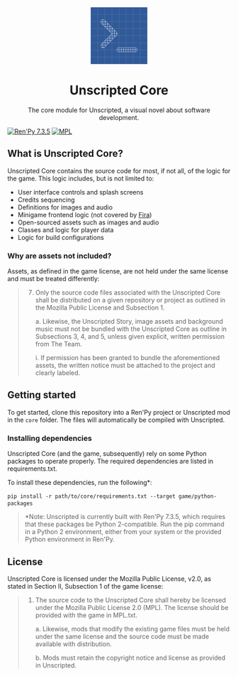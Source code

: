 <div align="center">
   <img src="core.png" width="128px" alt="Unscripted Core logo"/>
   <h1>Unscripted Core</h1>
   <p>The core module for Unscripted, a visual novel about software development.</p>
</div>

[![Ren'Py 7.3.5][renpy]](https://renpy.org)
[![MPL](https://img.shields.io/github/license/UnscriptedVN/core)](LICENSE.txt)

## What is Unscripted Core?

Unscripted Core contains the source code for most, if not all, of the logic for the game. This logic includes, but is not limited to:

- User interface controls and splash screens
- Credits sequencing
- Definitions for images and audio
- Minigame frontend logic (not covered by [Fira](https://github.com/UnscriptedVN/fira))
- Open-sourced assets such as images and audio
- Classes and logic for player data
- Logic for build configurations

### Why are assets not included?

Assets, as defined in the game license, are not held under the same license and must be treated differently:

> 7. Only the source code files associated with the Unscripted Core shall be distributed on a given repository or project as outlined in the Mozilla Public License and Subsection 1.
>
>       a. Likewise, the Unscripted Story, image assets and background music must not be bundled with the Unscripted Core as outline in Subsections 3, 4, and 5, unless given explicit, written permission from The Team.
>
>       i. If permission has been granted to bundle the aforementioned assets, the written notice must be attached to the project and clearly labeled.

## Getting started

To get started, clone this repository into a Ren'Py project or Unscripted mod in the `core` folder. The files will automatically be compiled with Unscripted.

### Installing dependencies

Unscripted Core (and the game, subsequently) rely on some Python packages to operate properly. The required dependencies are listed in requirements.txt.

To install these dependencies, run the following\*:

```
pip install -r path/to/core/requirements.txt --target game/python-packages
```

> \*Note: Unscripted is currently built with Ren'Py 7.3.5, which requires that these packages be Python 2-compatible. Run the pip command in a Python 2 environment, either from your system or the provided Python environment in Ren'Py.

## License

Unscripted Core is licensed under the Mozilla Public License, v2.0, as stated in Section II, Subsection 1 of the game license:

> 1. The source code to the Unscripted Core shall hereby be licensed under the Mozilla Public License 2.0 (MPL). The license should be provided with the game in MPL.txt.
   >
>       a. Likewise, mods that modify the existing game files must be held under the same license and the source code must be made available with distribution.
>
>       b. Mods must retain the copyright notice and license as provided in Unscripted.

<!--Images-->
[renpy]: https://img.shields.io/badge/renpy-7.3.5-orange.svg
[license]: https://img.shields.io/badge/license-MPLv2-green.svg?logo=mozilla